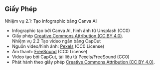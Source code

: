 ## Giấy Phép
Nhiệm vụ 2.1: Tạo infographic bằng Canva AI
- Infographic tạo bởi Canva AI, hình ảnh từ Unsplash (CC0)
- Giấy phép [Creative Commons Attribution (CC BY 4.0)](https://creativecommons.org/licenses/by/4.0/).  
Nhiệm vụ 2.2 Tạo video ngắn bằng CapCut
- Nguồn video/hình ảnh: [Pexels](https://www.pexels.com) (CC0 License)   
- Âm thanh: [FreeSound](https://freesound.org) (CC0 License)  
- Video tạo bởi CapCut, tài liệu từ Pexels/FreeSound (CC0)
- Phát hành theo giấy phép [Creative Commons Attribution (CC BY 4.0)](https://creativecommons.org/licenses/by/4.0/).  



